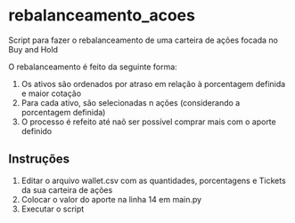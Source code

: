# rebalanceamento_acoes
Script para fazer o rebalanceamento de uma carteira de ações focada no Buy and Hold

O rebalanceamento é feito da seguinte forma:
1. Os ativos são ordenados por atraso em relação à porcentagem definida e maior cotação
2. Para cada ativo, são selecionadas n ações (considerando a porcentagem definida)
3. O processo é refeito até naõ ser possível comprar mais com o aporte definido

## Instruções
1. Editar o arquivo wallet.csv com as quantidades, porcentagens e Tickets da sua carteira de ações
2. Colocar o valor do aporte na linha 14 em main.py 
3. Executar o script

